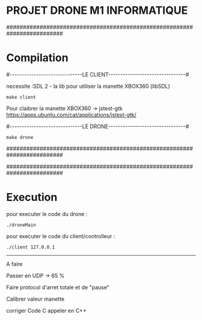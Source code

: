 # PROJET DRONE M1 INFORMATIQUE

#########################################################################
#							Compilation									#

#------------------------------LE CLIENT--------------------------------#

necessite :SDL 2 - la lib pour utiliser la manette XBOX360 (libSDL)

	make client

Pour claibrer la manette XBOX360   ->   jstest-gtk
https://apps.ubuntu.com/cat/applications/jstest-gtk/


#------------------------------LE DRONE--------------------------------#

	make drone

#########################################################################


#########################################################################
#							Execution									#

pour executer le code du drone :

	./droneMain

pour executer le code du client/controlleur :

	./client 127.0.0.1


--------------
A faire

Passer en UDP -> 65 %

Faire protocol d'arret totale et de "pause"

Calibrer valeur manette

corriger Code C appeler en C++